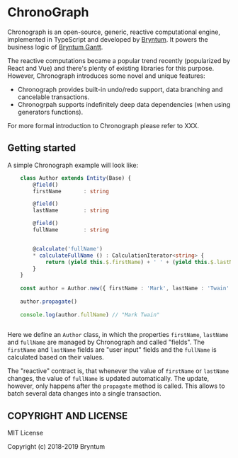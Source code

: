 ChronoGraph
===========

Chronograph is an open-source, generic, reactive computational engine, implemented in TypeScript and developed by [Bryntum]. It powers the business logic of [Bryntum Gantt](https://www.bryntum.com/examples/gantt/).

The reactive computations became a popular trend recently (popularized by React and Vue) and there's plenty of existing libraries for this purpose. However, Chronograph introduces some novel and unique features:

- Chronograph provides built-in undo/redo support, data branching and cancelable transactions. 
- Chronogrpah supports indefinitely deep data dependencies (when using generators functions).

For more formal introduction to Chronograph please refer to XXX.


Getting started
---------------

A simple Chronograph example will look like:

```ts
    class Author extends Entity(Base) {
        @field()
        firstName       : string

        @field()
        lastName        : string

        @field()
        fullName        : string


        @calculate('fullName')
        * calculateFullName () : CalculationIterator<string> {
            return (yield this.$.firstName) + ' ' + (yield this.$.lastName)
        }
    }
    
    const author = Author.new({ firstName : 'Mark', lastName : 'Twain' })
    
    author.propagate()
    
    console.log(author.fullName) // "Mark Twain"
    
```

Here we define an `Author` class, in which the properties `firstName`, `lastName` and `fullName` are managed by Chronograph and called "fields". The `firstName` and `lastName` fields are "user input" fields and the `fullName` is calculated based on their values. 

The "reactive" contract is, that whenever the value of `firstName` or `lastName` changes, the value of `fullName` is updated automatically. The update, however, only happens after the `propagate` method is called. This allows to batch several data changes into a single transaction.
 

## COPYRIGHT AND LICENSE

MIT License

Copyright (c) 2018-2019 Bryntum


[Bryntum]: https://bryntum.com
